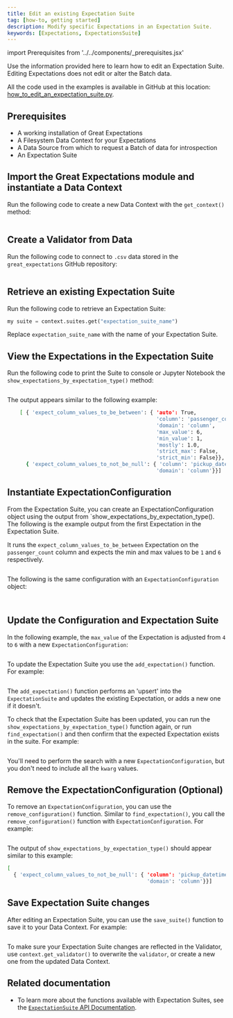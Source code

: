 ```yaml
---
title: Edit an existing Expectation Suite 
tag: [how-to, getting started]
description: Modify specific Expectations in an Expectation Suite.
keywords: [Expectations, ExpectationsSuite]
---
```


import Prerequisites from '../../components/_prerequisites.jsx'

Use the information provided here to learn how to edit an Expectation Suite. Editing Expectations does not edit or alter the Batch data.

All the code used in the examples is available in GitHub at this location: [how_to_edit_an_expectation_suite.py](https://github.com/great-expectations/great_expectations/blob/develop/docs/docusaurus/versioned_docs/version-0.17.23/guides/expectations/how_to_edit_an_expectation_suite.py).


## Prerequisites

<Prerequisites>

- A working installation of Great Expectations
- A Filesystem Data Context for your Expectations
- A Data Source from which to request a Batch of data for introspection
- An Expectation Suite

</Prerequisites> 

## Import the Great Expectations module and instantiate a Data Context

Run the following code to create a new Data Context with the `get_context()` method:

```python title="Python" name="version-0.17.23 docs/docusaurus/versioned_docs/version-0.17.23/guides/expectations/how_to_edit_an_expectation_suite.py get_context"
```

## Create a Validator from Data 

Run the following code to connect to `.csv` data stored in the `great_expectations` GitHub repository:

```python title="Python" name="version-0.17.23 docs/docusaurus/versioned_docs/version-0.17.23/guides/expectations/how_to_edit_an_expectation_suite.py create_validator"
```

## Retrieve an existing Expectation Suite 

Run the following code to retrieve an Expectation Suite:

```python title="Python"
my suite = context.suites.get("expectation_suite_name")
```
Replace `expectation_suite_name` with the name of your Expectation Suite.

## View the Expectations in the Expectation Suite

Run the following code to print the Suite to console or Jupyter Notebook the `show_expectations_by_expectation_type()` method:

```python title="Python" name="version-0.17.23 docs/docusaurus/versioned_docs/version-0.17.23/guides/expectations/how_to_edit_an_expectation_suite.py show_suite"
```

The output appears similar to the following example: 

```bash 
    [ { 'expect_column_values_to_be_between': { 'auto': True,
                                                'column': 'passenger_count',
                                                'domain': 'column',
                                                'max_value': 6,
                                                'min_value': 1,
                                                'mostly': 1.0,
                                                'strict_max': False,
                                                'strict_min': False}},
      { 'expect_column_values_to_not_be_null': { 'column': 'pickup_datetime',
                                                'domain': 'column'}}]
```

## Instantiate ExpectationConfiguration 

From the Expectation Suite, you can create an ExpectationConfiguration object using the output from `show_expectations_by_expectation_type(). The following is the example output from the first Expectation in the Expectation Suite. 

It runs the `expect_column_values_to_be_between` Expectation on the `passenger_count` column and expects the min and max values to be `1` and `6` respectively. 

```python title="Python" name="version-0.17.23 docs/docusaurus/versioned_docs/version-0.17.23/guides/expectations/how_to_edit_an_expectation_suite.py example_dict_1"
```

The following is the same configuration with an `ExpectationConfiguration` object:  

```python title="Python" name="version-0.17.23 docs/docusaurus/versioned_docs/version-0.17.23/guides/expectations/how_to_edit_an_expectation_suite.py import_expectation_configuration"
```
```python title="Python" name="version-0.17.23 docs/docusaurus/versioned_docs/version-0.17.23/guides/expectations/how_to_edit_an_expectation_suite.py example_configuration_1"
```

## Update the Configuration and Expectation Suite

In the following example, the `max_value` of the Expectation is adjusted from `4` to `6` with a new `ExpectationConfiguration`: 

```python title="Python" name="version-0.17.23 docs/docusaurus/versioned_docs/version-0.17.23/guides/expectations/how_to_edit_an_expectation_suite.py updated_configuration"
```

To update the Expectation Suite you use the `add_expectation()` function. For example:

```python title="Python" name="version-0.17.23 docs/docusaurus/versioned_docs/version-0.17.23/guides/expectations/how_to_edit_an_expectation_suite.py add_configuration"
```
The `add_expectation()` function performs an 'upsert' into the `ExpectationSuite` and updates the existing Expectation, or adds a new one if it doesn't.

To check that the Expectation Suite has been updated, you can run the `show_expectations_by_expectation_type()` function again, or run `find_expectation()` and then confirm that the expected Expectation exists in the suite. For example:

```python title="Python" name="version-0.17.23 docs/docusaurus/versioned_docs/version-0.17.23/guides/expectations/how_to_edit_an_expectation_suite.py find_configuration"
```

You'll need to perform the search with a new `ExpectationConfiguration`, but you don't need to include all the `kwarg` values.

## Remove the ExpectationConfiguration (Optional)

To remove an `ExpectationConfiguration`, you can use the `remove_configuration()` function. Similar to `find_expectation()`, you call the `remove_configuration()` function with `ExpectationConfiguration`. For example:

```python title="Python" name="version-0.17.23 docs/docusaurus/versioned_docs/version-0.17.23/guides/expectations/how_to_edit_an_expectation_suite.py remove_configuration"
```

The output of `show_expectations_by_expectation_type()` should appear similar to this example: 

```bash 
[ 
  { 'expect_column_values_to_not_be_null': { 'column': 'pickup_datetime',
                                             'domain': 'column'}}]
```

## Save Expectation Suite changes

After editing an Expectation Suite, you can use the `save_suite()` function to save it to your Data Context. For example:

```python title="Python" name="version-0.17.23 docs/docusaurus/versioned_docs/version-0.17.23/guides/expectations/how_to_edit_an_expectation_suite.py save_suite"
```
To make sure your Expectation Suite changes are reflected in the Validator, use `context.get_validator()` to overwrite the `validator`, or create a new one from the updated Data Context.

## Related documentation

- To learn more about the functions available with Expectation Suites, see the [`ExpectationSuite` API Documentation](https://docs.greatexpectations.io/docs/reference/api/core/ExpectationSuite_class). 

